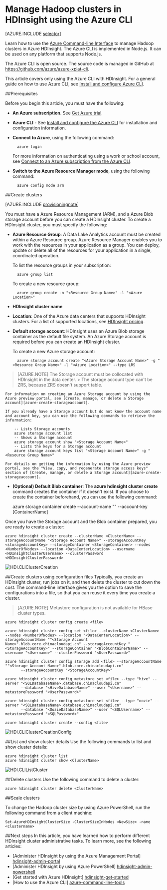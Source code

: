 <properties
	pageTitle="Manage Hadoop clusters using Azure CLI | Windows Azure"
	description="How to use the Azure CLI to manage Hadoop clusters in HDIsight"
	services="hdinsight"
	editor="cgronlun"
	manager="paulettm"
	authors="mumian"
	tags="azure-portal"
	documentationCenter=""/>

<tags
	ms.service="hdinsight"
	ms.date="11/03/2015"
	wacn.date=""/>

# Manage Hadoop clusters in HDInsight using the Azure CLI

[AZURE.INCLUDE [selector](../includes/hdinsight-portal-management-selector.md)]

Learn how to use the [Azure Command-line Interface](/documentation/articles/xplat-cli-install) to manage Hadoop clusters in Azure HDInsight. The Azure CLI is implemented in Node.js. It can be used on any platform that supports Node.js.

The Azure CLI is open source. The source code is managed in GitHub at <a href= "https://github.com/azure/azure-xplat-cli">https://github.com/azure/azure-xplat-cli</a>.

This article covers only using the Azure CLI with HDInsight. For a general guide on how to use Azure CLI, see [Install and configure Azure CLI][azure-command-line-tools].


##Prerequisites

Before you begin this article, you must have the following:

- **An Azure subscription**. See [Get Azure trial](/pricing/1rmb-trial/).
- **Azure CLI** - See [Install and configure the Azure CLI](/documentation/articles/xplat-cli-install) for installation and configuration information.
- **Connect to Azure**, using the following command:

		azure login

	For more information on authenticating using a work or school account, see [Connect to an Azure subscription from the Azure CLI](/documentation/articles/xplat-cli-connect).
	
- **Switch to the Azure Resource Manager mode**, using the following command:

		azure config mode arm


##Create clusters

[AZURE.INCLUDE [provisioningnote](../includes/hdinsight-provisioning.md)]

You must have a Azure Resource Management (ARM), and a Azure Blob storage account before you can create a HDInsight cluster. To create a HDInsight cluster, you must specify the following:

- **Azure Resource Group**: A Data Lake Analytics account must be created within a Azure Resource group. Azure Resource Manager enables you to work with the resources in your application as a group. You can deploy, update or delete all of the resources for your application in a single, coordinated operation. 

	To list the resource groups in your subscription:
	
		azure group list 
	
	To create a new resource group:
	
		azure group create -n "<Resource Group Name>" -l "<Azure Location>"

- **HDInsight cluster name**

- **Location**: One of the Azure data centers that supports HDInsight clusters. For a list of supported locations, see [HDInsight pricing](/home/features/hdinsight/#price).

- **Default storage account**: HDInsight uses an Azure Blob storage container as the default file system. An Azure Storage account is required before you can create an HDInsight cluster.

	To create a new Azure storage account:
	
		azure storage account create "<Azure Storage Account Name>" -g "<Resource Group Name>" -l "<Azure Location>" --type LRS

> [AZURE.NOTE] The Storage account must be collocated with HDInsight in the data center.
	> The storage account type can't be ZRS, because ZRS doesn't support table.

	For information on creating an Azure Storage account by using the Azure preview portal, see [Create, manage, or delete a Storage account][azure-create-storageaccount].
	
	If you already have a Storage account but do not know the account name and account key, you can use the following commands to retrieve the information:
	
		-- Lists Storage accounts
		azure storage account list
		-- Shows a Storage account
		azure storage account show "<Storage Account Name>"
		-- Lists the keys for a Storage account
		azure storage account keys list "<Storage Account Name>" -g "<Resource Group Name>"

	For details on getting the information by using the Azure preview portal, see the "View, copy, and regenerate storage access keys" section of [Create, manage, or delete a Storage account][azure-create-storageaccount].

- **(Optional) Default Blob container**: The **azure hdinsight cluster create** command creates the container if it doesn't exist. If you choose to create the container beforehand, you can use the following command:

	azure storage container create --account-name "<Storage Account Name>" --account-key <StorageAccountKey> [ContainerName]

Once you have the Storage account and the Blob container prepared, you are ready to create a cluster:

	azure hdinsight cluster create --clusterName <ClusterName> --storageAccountName "<Storage Account Name>" --storageAccountKey <storageAccountKey> --storageContainer <StorageContainer> --nodes <NumberOfNodes> --location <DataCenterLocation> --username <HDInsightClusterUsername> --clusterPassword <HDInsightClusterPassword>

![HDI.CLIClusterCreation][image-cli-clustercreation]

















##Create clusters using configuration files
Typically, you create an HDInsight cluster, run jobs on it, and then delete the cluster to cut down the cost. The command-line interface gives you the option to save the configurations into a file, so that you can reuse it every time you create a cluster.  

> [AZURE.NOTE] Metastore configuration is not available for HBase cluster types.

	azure hdinsight cluster config create <file>

	azure hdinsight cluster config set <file> --clusterName <ClusterName> --nodes <NumberOfNodes> --location "<DataCenterLocation>" --storageAccountName ""<Storage Account Name>".blob.core.chinacloudapi.cn" --storageAccountKey "<StorageAccountKey>" --storageContainer "<BlobContainerName>" --username "<Username>" --clusterPassword "<UserPassword>"

	azure hdinsight cluster config storage add <file> --storageAccountName ""<Storage Account Name>".blob.core.chinacloudapi.cn"
	       --storageAccountKey "<StorageAccountKey>"

	azure hdinsight cluster config metastore set <file> --type "hive" --server "<SQLDatabaseName>.database.chinacloudapi.cn"
	       --database "<HiveDatabaseName>" --user "<Username>" --metastorePassword "<UserPassword>"

	azure hdinsight cluster config metastore set <file> --type "oozie" --server "<SQLDatabaseName>.database.chinacloudapi.cn"
	       --database "<OozieDatabaseName>" --user "<SQLUsername>" --metastorePassword "<SQLPassword>"

	azure hdinsight cluster create --config <file>



![HDI.CLIClusterCreationConfig][image-cli-clustercreation-config]


##List and show cluster details
Use the following commands to list and show cluster details:

	azure hdinsight cluster list
	azure hdinsight cluster show <ClusterName>

![HDI.CLIListCluster][image-cli-clusterlisting]


##Delete clusters
Use the following command to delete a cluster:

	azure hdinsight cluster delete <ClusterName>

##Scale clusters

To change the Hadoop cluster size by using Azure PowerShell, run the following command from a client machine:

	Set-AzureHDInsightClusterSize -ClusterSizeInNodes <NewSize> -name <clustername>

##Next steps
In this article, you have learned how to perform different HDInsight cluster administrative tasks. To learn more, see the following articles:

* [Administer HDInsight by using the Azure Management Portal] [hdinsight-admin-portal]
* [Administer HDInsight by using Azure PowerShell] [hdinsight-admin-powershell]
* [Get started with Azure HDInsight] [hdinsight-get-started]
* [How to use the Azure CLI] [azure-command-line-tools]


[azure-command-line-tools]: /documentation/articles/xplat-cli
[azure-create-storageaccount]: /documentation/articles/storage-create-storage-account
[azure-purchase-options]: /pricing/overview/
[azure-member-offers]: /pricing/member-offers/
[azure-trial]: /pricing/1rmb-trial/


[hdinsight-admin-portal]: /documentation/articles/hdinsight-administer-use-management-portal-v1
[hdinsight-admin-powershell]: /documentation/articles/hdinsight-administer-use-powershell
[hdinsight-get-started]: /documentation/articles/hdinsight-get-started

[image-cli-account-download-import]: ./media/hdinsight-administer-use-command-line/HDI.CLIAccountDownloadImport.png
[image-cli-clustercreation]: ./media/hdinsight-administer-use-command-line/HDI.CLIClusterCreation.png
[image-cli-clustercreation-config]: ./media/hdinsight-administer-use-command-line/HDI.CLIClusterCreationConfig.png
[image-cli-clusterlisting]: ./media/hdinsight-administer-use-command-line/HDI.CLIListClusters.png "List and show clusters"

